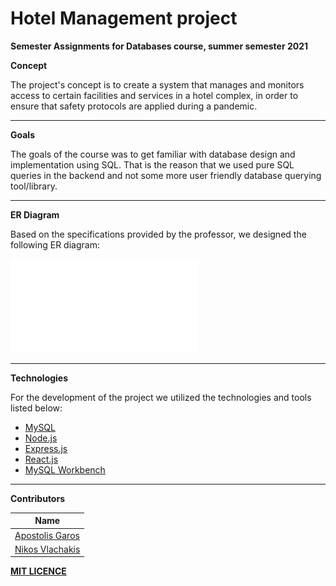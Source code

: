  # Hotel Management project

**Semester Assignments for Databases course, summer semester 2021**



**Concept**

The project's concept is to create a system that manages and monitors access to certain facilities and services in a hotel complex, in order to ensure that safety protocols are applied during a pandemic.

---

**Goals**

The goals of the course was to get familiar with database design and implementation using SQL. That is the reason that we used pure SQL queries in the backend and not some more user friendly database querying tool/library. 

---

**ER Diagram**

Based on the specifications provided by the professor, we designed the following ER diagram:


![ER Diagram](/ER.pdf "ER Diagram")

---
**Technologies**

For the development of the project we utilized the technologies and tools listed below:

-   [MySQL](https://www.mysql.com/)
-   [Node.js](https://nodejs.org/en/)
-   [Express.js](https://expressjs.com/)
-   [React.js](https://reactjs.org/)
-   [MySQL Workbench](https://www.mysql.com/products/workbench/)

---
**Contributors** 

| Name
| ----- 
| [Apostolis Garos](https://github.com/ApostolisGaros)
| [Nikos Vlachakis](https://github.com/NikosVlachakis)


**[MIT LICENCE](https://github.com/ApostolisGaros/HotelManagementProject/blob/main/LICENSE)**
